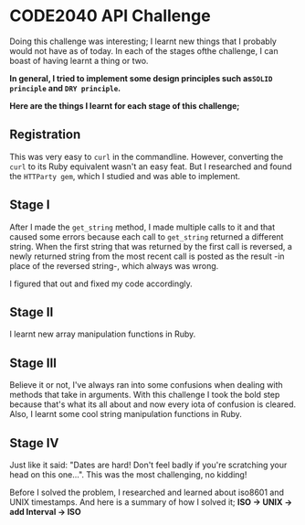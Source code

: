 CODE2040 API Challenge
======================
Doing this challenge was interesting; I learnt new things that I probably would not have as of today. In each of the stages ofthe challenge, I can boast of having learnt a thing or two.

**In general, I tried to implement some design principles such as`SOLID principle` and `DRY principle`.**

**Here are the things I learnt for each stage of this challenge;**

Registration
------------
This was very easy to `curl` in the commandline. However, converting the `curl` to its Ruby equivalent wasn't an easy feat. But I researched and found the `HTTParty gem`, which I studied and was able to implement. 

Stage I
-------
After I made the `get_string` method, I made multiple calls to it and that caused some errors because each call to `get_string` returned a different string. When the first string that was returned by the first call is reversed, a newly returned string from the most recent call is posted as the result -in place of the reversed string-, which always was wrong.

I figured that out and fixed my code accordingly.

Stage II
--------
I learnt new array manipulation functions in Ruby.

Stage III
---------
Believe it or not, I've always ran into some confusions when dealing with methods that take in arguments. With this challenge I took the bold step because that's what its all about and now every iota of confusion is cleared. Also, I learnt some cool string manipulation functions in Ruby.

Stage IV
--------
Just like it said: "Dates are hard! Don't feel badly if you're scratching your head on this one...". This was the most challenging, no kidding!

Before I solved the problem, I researched and learned about iso8601 and UNIX timestamps. And here is a summary of how I solved it; **ISO -> UNIX -> add Interval -> ISO**


